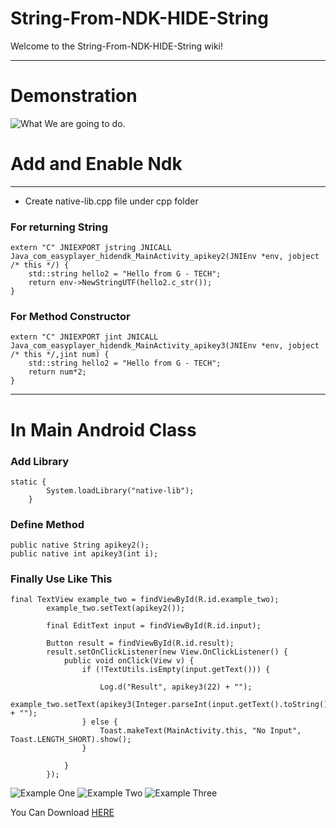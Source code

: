 # String-From-NDK-HIDE-String
Welcome to the String-From-NDK-HIDE-String wiki!

***

# Demonstration

![What We are going to do.](https://github.com/Muhaiminur/String-From-NDK-HIDE-String/blob/master/Documentation/example.gif)

# Add and Enable Ndk

***

* Create native-lib.cpp file under cpp folder

### For returning String
``` 
extern "C" JNIEXPORT jstring JNICALL
Java_com_easyplayer_hidendk_MainActivity_apikey2(JNIEnv *env, jobject /* this */) {
    std::string hello2 = "Hello from G - TECH";
    return env->NewStringUTF(hello2.c_str());
}
```
### For Method Constructor
```
extern "C" JNIEXPORT jint JNICALL
Java_com_easyplayer_hidendk_MainActivity_apikey3(JNIEnv *env, jobject /* this */,jint num) {
    std::string hello2 = "Hello from G - TECH";
    return num*2;
}
```

***

# In Main Android Class
### Add Library
```
static {
        System.loadLibrary("native-lib");
    }
```
### Define Method
```
public native String apikey2();
public native int apikey3(int i);
```
### Finally Use Like This
```
final TextView example_two = findViewById(R.id.example_two);
        example_two.setText(apikey2());

        final EditText input = findViewById(R.id.input);

        Button result = findViewById(R.id.result);
        result.setOnClickListener(new View.OnClickListener() {
            public void onClick(View v) {
                if (!TextUtils.isEmpty(input.getText())) {

                    Log.d("Result", apikey3(22) + "");
                    example_two.setText(apikey3(Integer.parseInt(input.getText().toString())) + "");
                } else {
                    Toast.makeText(MainActivity.this, "No Input", Toast.LENGTH_SHORT).show();
                }

            }
        });
```
![Example One](https://github.com/Muhaiminur/String-From-NDK-HIDE-String/blob/master/Documentation/example1%20(1).png)
![Example Two](https://github.com/Muhaiminur/String-From-NDK-HIDE-String/blob/master/Documentation/example1%20(2).png)
![Example Three](https://github.com/Muhaiminur/String-From-NDK-HIDE-String/blob/master/Documentation/example1%20(3).png)

You Can Download [ HERE](https://github.com/Muhaiminur/String-From-NDK-HIDE-String/blob/master/Documentation/app-debug.apk)
